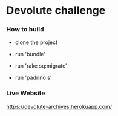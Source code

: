 # Devolute challenge

### How to build

- clone the project

- run 'bundle'

- run 'rake sq:migrate'

- run 'padrino s'

### Live Website

https://devolute-archives.herokuapp.com/
